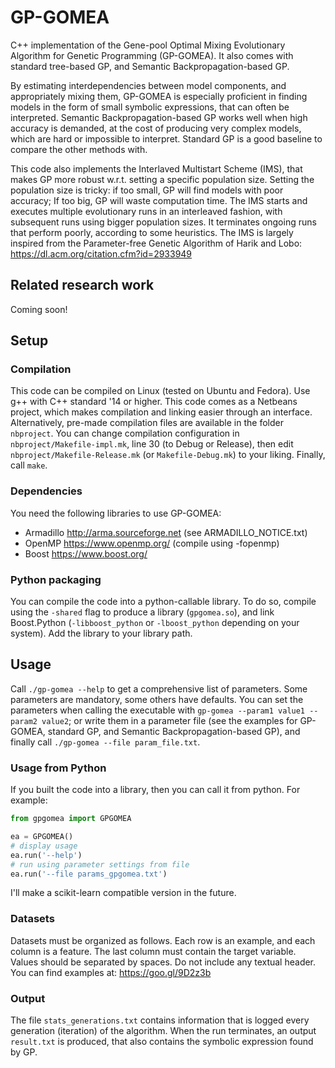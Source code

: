# GP-GOMEA
C++ implementation of the Gene-pool Optimal Mixing Evolutionary Algorithm for Genetic Programming (GP-GOMEA). It also comes with standard tree-based GP, and Semantic Backpropagation-based GP.

By estimating interdependencies between model components, and appropriately mixing them, GP-GOMEA is especially proficient in finding models in the form of small symbolic expressions, that can often be interpreted. Semantic Backpropagation-based GP works well when high accuracy is demanded, at the cost of producing very complex models, which are hard or impossible to interpret. Standard GP is a good baseline to compare the other methods with.

This code also implements the Interlaved Multistart Scheme (IMS), that makes GP more robust w.r.t. setting a specific population size. Setting the population size is tricky: if too small, GP will find models with poor accuracy; If too big, GP will waste computation time. The IMS starts and executes multiple evolutionary runs in an interleaved fashion, with subsequent runs using bigger population sizes. It terminates ongoing runs that perform poorly, according to some heuristics. The IMS is largely inspired from the Parameter-free Genetic Algorithm of Harik and Lobo: https://dl.acm.org/citation.cfm?id=2933949

## Related research work
Coming soon!

## Setup
### Compilation
This code can be compiled on Linux (tested on Ubuntu and Fedora). Use g++ with C++ standard '14 or higher. This code comes as a Netbeans project, which makes compilation and linking easier through an interface. Alternatively, pre-made compilation files are available in the folder `nbproject`. You can change compilation configuration in `nbproject/Makefile-impl.mk`, line 30 (to Debug or Release), then edit `nbproject/Makefile-Release.mk` (or `Makefile-Debug.mk`) to your liking. Finally, call `make`.

### Dependencies
You need the following libraries to use GP-GOMEA:
* Armadillo http://arma.sourceforge.net (see ARMADILLO_NOTICE.txt)
* OpenMP https://www.openmp.org/ (compile using -fopenmp)
* Boost https://www.boost.org/

### Python packaging
You can compile the code into a python-callable library. To do so, compile using the `-shared` flag to produce a library (`gpgomea.so`), and link Boost.Python (`-libboost_python` or `-lboost_python` depending on your system). Add the library to your library path.

## Usage
Call `./gp-gomea --help` to get a comprehensive list of parameters. Some parameters are mandatory, some others have defaults. You can set the parameters when calling the executable with `gp-gomea --param1 value1 --param2 value2`; or write them in a parameter file (see the examples for GP-GOMEA, standard GP, and Semantic Backpropagation-based GP), and finally call `./gp-gomea --file param_file.txt`.

### Usage from Python
If you built the code into a library, then you can call it from python. For example:
```python
from gpgomea import GPGOMEA

ea = GPGOMEA()
# display usage
ea.run('--help') 
# run using parameter settings from file
ea.run('--file params_gpgomea.txt')
```
I'll make a scikit-learn compatible version in the future.

### Datasets
Datasets must be organized as follows. Each row is an example, and each column is a feature. The last column must contain the target variable. Values should be separated by spaces. Do not include any textual header.
You can find examples at: https://goo.gl/9D2z3b 

### Output
The file `stats_generations.txt` contains information that is logged every generation (iteration) of the algorithm. When the run terminates, an output `result.txt` is produced, that also contains the symbolic expression found by GP.

